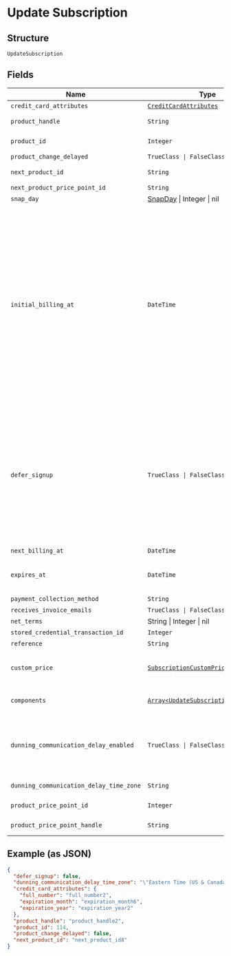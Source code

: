 
# Update Subscription

## Structure

`UpdateSubscription`

## Fields

| Name | Type | Tags | Description |
|  --- | --- | --- | --- |
| `credit_card_attributes` | [`CreditCardAttributes`](../../doc/models/credit-card-attributes.md) | Optional | - |
| `product_handle` | `String` | Optional | Set to the handle of a different product to change the subscription's product |
| `product_id` | `Integer` | Optional | Set to the id of a different product to change the subscription's product |
| `product_change_delayed` | `TrueClass \| FalseClass` | Optional | - |
| `next_product_id` | `String` | Optional | Set to an empty string to cancel a delayed product change. |
| `next_product_price_point_id` | `String` | Optional | - |
| `snap_day` | [SnapDay](../../doc/models/snap-day.md) \| Integer \| nil | Optional | This is a container for one-of cases. |
| `initial_billing_at` | `DateTime` | Optional | (Optional) Set this attribute to a future date/time to update a subscription in the Awaiting Signup Date state, to Awaiting Signup. In the Awaiting Signup state, a subscription behaves like any other. It can be canceled, allocated to, or have its billing date changed. etc. When the `initial_billing_at` date hits, the subscription will transition to the expected state. If the product has a trial, the subscription will enter a trial, otherwise it will go active. Setup fees will be respected either before or after the trial, as configured on the price point. If the payment is due at the initial_billing_at and it fails the subscription will be immediately canceled. You can omit the initial_billing_at date to activate the subscription immediately. See the [subscription import](https://maxio.zendesk.com/hc/en-us/articles/24251489107213-Advanced-Billing-Subscription-Imports#date-format) documentation for more information about Date/Time formats. |
| `defer_signup` | `TrueClass \| FalseClass` | Optional | (Optional) Set this attribute to true to move the subscription from Awaiting Signup, to Awaiting Signup Date. Use this when you want to update a subscription that has an unknown initial billing date. When the first billing date is known, update a subscription to set the `initial_billing_at` date. The subscription moves to the awaiting signup with a scheduled initial billing date. You can omit the initial_billing_at date to activate the subscription immediately. See [Subscription States](https://maxio-chargify.zendesk.com/hc/en-us/articles/5404222005773-Subscription-States) for more information.<br><br>**Default**: `false` |
| `next_billing_at` | `DateTime` | Optional | - |
| `expires_at` | `DateTime` | Optional | Timestamp giving the expiration date of this subscription (if any). You may manually change the expiration date at any point during a subscription period. |
| `payment_collection_method` | `String` | Optional | - |
| `receives_invoice_emails` | `TrueClass \| FalseClass` | Optional | - |
| `net_terms` | String \| Integer \| nil | Optional | This is a container for one-of cases. |
| `stored_credential_transaction_id` | `Integer` | Optional | - |
| `reference` | `String` | Optional | - |
| `custom_price` | [`SubscriptionCustomPrice`](../../doc/models/subscription-custom-price.md) | Optional | (Optional) Used in place of `product_price_point_id` to define a custom price point unique to the subscription |
| `components` | [`Array<UpdateSubscriptionComponent>`](../../doc/models/update-subscription-component.md) | Optional | (Optional) An array of component ids and custom prices to be added to the subscription. |
| `dunning_communication_delay_enabled` | `TrueClass \| FalseClass` | Optional | Enable Communication Delay feature, making sure no communication (email or SMS) is sent to the Customer between 9PM and 8AM in time zone set by the `dunning_communication_delay_time_zone` attribute. |
| `dunning_communication_delay_time_zone` | `String` | Optional | Time zone for the Dunning Communication Delay feature. |
| `product_price_point_id` | `Integer` | Optional | Set to change the current product's price point. |
| `product_price_point_handle` | `String` | Optional | Set to change the current product's price point. |

## Example (as JSON)

```json
{
  "defer_signup": false,
  "dunning_communication_delay_time_zone": "\"Eastern Time (US & Canada)\"",
  "credit_card_attributes": {
    "full_number": "full_number2",
    "expiration_month": "expiration_month6",
    "expiration_year": "expiration_year2"
  },
  "product_handle": "product_handle2",
  "product_id": 114,
  "product_change_delayed": false,
  "next_product_id": "next_product_id8"
}
```

